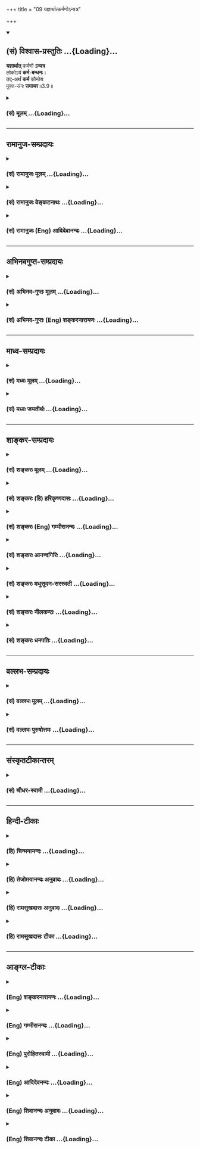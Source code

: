 +++
title = "09 यज्ञार्थात्कर्मणोऽन्यत्र"

+++
<div class="js_include" newlevelforh1="2" title="(सं) विश्वास-प्रस्तुतिः" unfilled url="/mahAbhAratam/shlokashaH/06-bhIShma-parva/03-bhagavad-gItA-parva/saMskRtam/vishvAsa-prastutiH/03_karma-yogaH/09_yajnArthAtkarmaNo.md">
<details open><summary><h2>(सं) विश्वास-प्रस्तुतिः ...{Loading}...</h2></summary>

**यज्ञार्थात्** कर्मणो **ऽन्यत्र**  
लोकोऽयं **कर्म-बन्धनः**।  
तद्-अर्थं **कर्म** कौन्तेय  
मुक्त-संगः **समाचर**॥3.9॥
</details>
</div>
<div class="js_include collapsed" newlevelforh1="3" title="(सं) मूलम्" unfilled url="/mahAbhAratam/shlokashaH/06-bhIShma-parva/03-bhagavad-gItA-parva/saMskRtam/mUlam/03_karma-yogaH/09_yajnArthAtkarmaNo.md">
<details><summary><h3>(सं) मूलम् ...{Loading}...</h3></summary>

यज्ञार्थात्कर्मणोऽन्यत्र लोकोऽयं कर्मबन्धनः।  
तदर्थं कर्म कौन्तेय मुक्तसंगः समाचर।।3.9।।
</details>
</div>


_________________
## रामानुज-सम्प्रदायः
<div class="js_include collapsed" newlevelforh1="3" title="(सं) रामानुजः मूलम्" unfilled url="/mahAbhAratam/shlokashaH/06-bhIShma-parva/03-bhagavad-gItA-parva/saMskRtam/rAmAnujaH/mUlam/03_karma-yogaH/09_yajnArthAtkarmaNo.md">
<details><summary><h3>(सं) रामानुजः मूलम् ...{Loading}...</h3></summary>

।।3.9।। यज्ञादिशास्त्रीयकर्मशेषभूताद् द्रव्यार्जनादेः **कर्मणः अन्यत्र**
आत्मीयप्रयोजनशेषभूते कर्मणि क्रियमाणे **अयं लोकः कर्मबन्धनो** भवति। अतः
त्वं यज्ञाद्यर्थं द्रव्यार्जनादिकं **कर्म समाचर** तत्र
आत्मप्रयोजनसाधनतया यः सङ्गः तस्मात् सङ्गात् मुक्तः सन् समाचर। एवं
मुक्तसङ्गेन यज्ञाद्यर्थतया कर्मणि क्रियमाणे यज्ञादिभिः कर्मभिः आराधितः
परमपुरुषः अस्य अनादिकालप्रवृत्तकर्मवासनां समुच्छिद्य अव्याकुलात्मावलोकनं
ददाति इत्यर्थः। यज्ञशिष्टेन एव सर्वपुरुषार्थसाधननिष्ठानां
शरीरधारणकर्तव्यताम् अयज्ञशिष्टेन शरीरधारणं कुर्वतां दोषं च आह

</details>
</div>
<div class="js_include collapsed" newlevelforh1="3" title="(सं) रामानुजः वेङ्कटनाथः" unfilled url="/mahAbhAratam/shlokashaH/06-bhIShma-parva/03-bhagavad-gItA-parva/saMskRtam/rAmAnujaH/venkaTanAthaH/03_karma-yogaH/09_yajnArthAtkarmaNo.md">
<details><summary><h3>(सं) रामानुजः वेङ्कटनाथः ...{Loading}...</h3></summary>

  
  
।।3.9।। यज्ञार्थात् इति श्लोकः कर्मविधिनिषेधयोर्विषयव्यवस्थापक इति
ज्ञापयितुं शङ्कते एवं तर्हीति। द्रव्यार्जनादेरित्यत्रादिशब्देन
महायज्ञादिग्रहणम्। ममकारादीत्यत्र तु
रागद्वेषाभिनिवेशवचनादानविहरणादिग्रहः।
अहङ्कारममकारादेर्मनोवृत्तिविशेषत्वादिन्द्रियव्याकुलतारूपत्वोक्तिः। अस्य
पुरुषस्येति मुमुक्षोरपीति भावः। कर्मवासनयेति
प्राचीनयाऽनुपरतयाऽद्यतनव्यापाराभ्यासोपबृंहितया चेति भावः। बन्धनं
भविष्यतीति उत्तरोत्तरशरीरबन्धादिना संसारानुवृत्तिप्रसङ्ग इत्यर्थः।
अत्रयज्ञो वै विष्णुः तै.सं.1।7।4 इति श्रुतेःयज्ञ ईश्वरः इति
परैर्व्याख्यातम् तच्चाविरुद्धमस्माकम् तथापि
समनन्तरश्लोकपठितयज्ञशब्दैकार्थ्यमुचितमित्यभिप्रायेणाह
यज्ञादिशास्त्रीयकर्मेति। यज्ञादीत्यादिशब्देन यज्ञशब्दस्योपलक्ष्यपरत्वं
ज्ञाप्यते। शास्त्रीयकर्मशब्देनोपलक्षणोपलक्ष्याणां सामान्यतः
सङ्ग्राहकाकारं तदर्थकर्मणो निर्दोषत्वहेतुं च दर्शयति। यज्ञार्थात्
यज्ञप्रयोजनात्। तदिदं दर्शितंशेषभूतादिति। कर्मैव बन्धनं कर्मणा वा बन्धनं
यस्य स कर्मबन्धनः तस्य च बन्धकत्वं स्ववासनाद्वारा न पुनः पापतया
अविहितप्रतिषिद्धविषयत्वादत्र कर्मबन्धनशब्दस्य। अस्य पुरुषस्य कर्मवासनया
बन्धनं भविष्यति इति शङ्काग्रन्थेनायमर्थो दर्शितः। लोकोऽत्र
संसारिचेतनवर्गः। अत इति। यज्ञार्थस्य कर्मणो बन्धहेतुत्वभावादित्यर्थः।
द्रव्यादिलाभहेतुभूतयुद्धप्रोत्साहनव्यक्त्यर्थंद्रव्यार्जनादिकमित्युक्तम्।
तादर्थ्यं सङ्गत्यागश्चेत्युभयमपि विधेयमिति ज्ञापनाय
पृथग्वाक्यकरणम्। कर्तृत्वफलत्यागयोर्विलक्षणं सङ्गत्यागस्य स्वरूपं दर्शयति
तत्रेति। यत्किञ्चित्प्रयोजनमनुद्दिश्य न मन्दोऽपि प्रवर्तते इति चेत्
सत्यं प्रयोजनसाधनत्वबुद्ध्यभावेऽपि सुहृदुपचारवद्भगवत्समाराधनरूपतया
स्वरूपेण प्रयोजनत्वबुद्ध्या प्रवृत्त्युपपत्तिः। मुक्तसङ्गं इत्यत्र
सङ्गस्य बन्धकत्वविवक्षयासङ्गान्मुक्त इत्युक्तम्।
प्रकृतचोद्यस्यादृष्टद्वारा फलप्रदत्वेन परिहारं वदन्नतदर्थस्य
बन्धहेतुत्वोक्त्या फलितं तदर्थस्य मोक्षहेतुत्वप्रकारं दर्शयति एवमिति।
एतेन कर्मणामप्रामाणिकापूर्वद्वारा फलप्रदत्वमिति कुदृष्टिमतं निरस्तम्
आर्थवादिकापेक्षितदेवताप्रीतिद्वारैव फलप्रदत्वोपपत्तौ स एनं प्रीतः
प्रीणाति यजुः5।5।10।48
इत्यादिश्रुतहानाश्रुतकल्पनाद्यनुपपत्तेः। कर्मभिराराधित इत्यनेन
हविर्ग्रहणं प्रीतिश्चाभिप्रेतेपरमपुरुष इति
तदविनाभूतादित्यवर्णादिश्रुतिसिद्धविग्रहविशेषवत्त्वं
सर्वब्रह्माण्डयुगपत्कर्मसन्निधिशक्तिश्चददातीति वरप्रदत्वमिति
विग्रहादिपञ्चकप्रदर्शनम्। कर्मवासनां समुच्छिद्येति विपरीतवास नाचोद्यं
परिहृतम्।  
  

</details>
</div>
<div class="js_include collapsed" newlevelforh1="3" title="(सं) रामानुजः (Eng) आदिदेवानन्दः" unfilled url="/mahAbhAratam/shlokashaH/06-bhIShma-parva/03-bhagavad-gItA-parva/saMskRtam/rAmAnujaH/english/AdidevAnandaH/03_karma-yogaH/09_yajnArthAtkarmaNo.md">
<details><summary><h3>(सं) रामानुजः (Eng) आदिदेवानन्दः ...{Loading}...</h3></summary>

3.9 The world is imprisoned by the bond of work only when work is done for personal ends, but not when work is performed or money acired for the purpose of sacrifice etc. prescribed in the scriptures. So, for the purpose of sacrifice, you must perform acts like the acisition of money.
In doing so, overcome attachments generated by the pursuit of personal ambitions, and then do your work in the spirit of Yajna. When a person free from attachment does the work for the sake of sacrifices etc., the Supreme Person, propitiated by sacrifices etc., grants him the calm vision of the self after destroying the subtle impressions of his Karmas, which have continued from time without beginning. Sri Krsna stresses the need for sustenance of the body solely by the remnants of sacrifices in respect of those who are devoted to all ends of human life. He decries the sin of those who nourish the body by things other than the remnants of sacrifices:

</details>
</div>


_________________
## अभिनवगुप्त-सम्प्रदायः
<div class="js_include collapsed" newlevelforh1="3" title="(सं) अभिनव-गुप्तः मूलम्" unfilled url="/mahAbhAratam/shlokashaH/06-bhIShma-parva/03-bhagavad-gItA-parva/saMskRtam/abhinava-guptaH/mUlam/03_karma-yogaH/09_yajnArthAtkarmaNo.md">
<details><summary><h3>(सं) अभिनव-गुप्तः मूलम् ...{Loading}...</h3></summary>

।।3.9।। यतः यज्ञार्थात् इति। यज्ञार्थात् अवश्यकरणीयात् अन्यानि कर्माणि
बन्धकानि। अवश्यकर्तव्यं +++(omits अवश्यकर्तव्यम्)+++ मुक्तफलसंगतया क्रियमाणं
न फलदम्।

</details>
</div>
<div class="js_include collapsed" newlevelforh1="3" title="(सं) अभिनव-गुप्तः (Eng) शङ्करनारायणः" unfilled url="/mahAbhAratam/shlokashaH/06-bhIShma-parva/03-bhagavad-gItA-parva/saMskRtam/abhinava-guptaH/english/shankaranArAyaNaH/03_karma-yogaH/09_yajnArthAtkarmaNo.md">
<details><summary><h3>(सं) अभिनव-गुप्तः (Eng) शङ्करनारायणः ...{Loading}...</h3></summary>

3.9 Yajnarthat etc. Binding are the actions which are different from the
one that is Yajnartha, i.e., the one that is to be performed
necessarily. The action, that is to be performed necessarily, does not
yield any fruit, if it is performed with no attachment for the fruit.

</details>
</div>


_________________
## माध्व-सम्प्रदायः
<div class="js_include collapsed" newlevelforh1="3" title="(सं) मध्वः मूलम्" unfilled url="/mahAbhAratam/shlokashaH/06-bhIShma-parva/03-bhagavad-gItA-parva/saMskRtam/madhvaH/mUlam/03_karma-yogaH/09_yajnArthAtkarmaNo.md">
<details><summary><h3>(सं) मध्वः मूलम् ...{Loading}...</h3></summary>

।।3.9।। कर्मणा बध्यते जन्तुः म.भा.12।241।7 इति कर्म बन्धकं स्मृतमित्यत आह
यज्ञार्थादिति। कर्म बन्धनं यस्य लोकस्य स कर्मबन्धनः। यज्ञो विष्णुः
यज्ञार्थं सङ्गरहितं कर्म न बन्धकमित्यर्थः। मुक्तसङ्ग इति सङ्ग विशेषणात्
कामान्यः कामयते मुं.उ.3।2।2 इति श्रुतेश्चअनिष्टमिष्टं 18।12 इति
वक्ष्यमाणत्वाच्चएतान्यपि तु कर्माणि 18।6 इति च तस्मान्नेष्टियाजुकः
स्यात् बृ.उ.1।5।2 इति च विशेषवचनत्वे समेऽपि विशेषणं परिशिष्यते।

</details>
</div>
<div class="js_include collapsed" newlevelforh1="3" title="(सं) मध्वः जयतीर्थः" unfilled url="/mahAbhAratam/shlokashaH/06-bhIShma-parva/03-bhagavad-gItA-parva/saMskRtam/madhvaH/jayatIrthaH/03_karma-yogaH/09_yajnArthAtkarmaNo.md">
<details><summary><h3>(सं) मध्वः जयतीर्थः ...{Loading}...</h3></summary>

।।3.9।। इदानीं तृतीयं पक्षमाशङ्क्य तत्परिहाराय श्लोकमवतारयति
**कर्मणे**ति। बन्धकं मोक्षस्य प्रतिबन्धकं अतो न करोमीति शेषः।
तत्पुरुषत्वभ्रान्तिनिरासायाह **कर्मे**ति। तत्पुरुषत्वेऽसङ्गतिः स्यादिति
भावः। यज्ञशब्दस्य यागार्थत्वप्रतीतिमपाकर्तुमाह **यज्ञ** इति।
अवैष्णवयागस्यापि बन्धकत्वादिति भावः।
तदर्थमित्युत्तरवाक्यस्यासङ्गतिपरिहारायार्थात्सिद्धं पूर्ववाक्यार्थमाह
**यज्ञार्थ**मिति। सङ्गरहितमित्यनुक्तं कस्मादुक्तं इत्यत आह **मुक्ते**ति।
इष्टियाजुकः फलेच्छया यष्टा। ननुकर्मणा बध्यते जन्तुः इत्यपि विशेषवचनम्
अविद्यादीनामनेकेषां बन्धकत्वेनाविद्यादिभिरिति सामान्यस्यानुपात्तत्वात्
गीतावाक्यं कर्म न बन्धकमितीदमपि विशेषवचनं तत्कथं तत्परिहारायावतार्यं
व्याख्यातं इत्यत आह **विशेषे**ति। यद्युक्तविधया द्वयोर्विशेषवचनत्वं समं
तथापि गीतावाक्येयज्ञार्थात् इत्यादिविशेषणमुच्यतेऽतस्तदपेक्षया
तत्सामान्यवचनमेव अतो युक्तमेतद्व्याख्यानमिति भावः। अयमत्र
प्रत्युत्तरक्रमःकर्मणा बध्यते इति वाक्यमाश्रित्य न युद्धादिकर्मत्यागः
कार्यः तस्यावैष्णवकाम्यकर्मविषयत्वात्। कुतः सङ्कोचः इति चेत् परेणापि
परिस्पन्दमात्रस्य त्यक्तुमशक्यत्वेनासङ्कुचितार्थतायाः
स्वीकर्तुमशक्यत्वात्। तर्ह्यत एव
बाधकाच्छरीरयात्रार्थकर्मव्यतिरिक्तविषयत्वं कल्प्यत इति चेत् न
वैय्यर्थ्यात्। एवमपि मनोव्यापारस्याल्पकत्वेन प्रतिबन्धकाभावो न सिध्यति।
तस्यैवान्वयव्यतिरेकाभ्यां प्रयोजकत्वावधारणात् बाधकात्सङ्कोचमङ्गीकुर्वतां
चायमपि सङ्कोचोऽङ्गीकार्यः विधानसामर्थ्यात् युद्धादीनामपि
तत्तद्वर्णाश्रमोचितत्वात्। न च विधानस्यामुमुक्षुविषयत्वम् कल्पकाभावात्।
न चेदमेव वाक्यं कल्पकम् तस्यावैष्णवादिकर्मत्यागेन चरितार्थत्वात्
धर्मिपरित्यागाद्धर्ममात्रपरित्यागस्य ज्यायस्त्वात्। अतो न कर्मस्वरूपं
त्याज्यमिति।

</details>
</div>


_________________
## शाङ्कर-सम्प्रदायः
<div class="js_include collapsed" newlevelforh1="3" title="(सं) शङ्करः मूलम्" unfilled url="/mahAbhAratam/shlokashaH/06-bhIShma-parva/03-bhagavad-gItA-parva/saMskRtam/shankaraH/mUlam/03_karma-yogaH/09_yajnArthAtkarmaNo.md">
<details><summary><h3>(सं) शङ्करः मूलम् ...{Loading}...</h3></summary>

।।3.9।। यज्ञो वै विष्णुः (तै0 सं0 1.7.4) इति श्रुतेः यज्ञः ईश्वरः तदर्थं
यत् क्रियते तत् यज्ञार्थं कर्म। तस्मात् **कर्मणः अन्यत्र** अन्येन कर्मणा
**लोकः अयम्** अधिकृतः कर्मकृत् **कर्मबन्धनः** कर्म बन्धनं यस्य सोऽयं
कर्मबन्धनः लोकः न तु **यज्ञार्थात्**। अतः **तदर्थं** यज्ञार्थं **कर्म
कौन्तेय मुक्तसङ्गः** कर्मफलसङ्गवर्जितः सन् **समाचर** निर्वर्तय।। इतश्च
अधिकृतेन कर्म कर्तव्यम्

</details>
</div>
<div class="js_include collapsed" newlevelforh1="3" title="(सं) शङ्करः (हि) हरिकृष्णदासः" unfilled url="/mahAbhAratam/shlokashaH/06-bhIShma-parva/03-bhagavad-gItA-parva/saMskRtam/shankaraH/hindI/harikRShNadAsaH/03_karma-yogaH/09_yajnArthAtkarmaNo.md">
<details><summary><h3>(सं) शङ्करः (हि) हरिकृष्णदासः ...{Loading}...</h3></summary>

।।3.9।। जो तू ऐसा समझता है कि बन्धनकारक होनेसे कर्म नहीं करना चाहिये तो
यह समझना भी भूल है। कैसे  
  
यज्ञ ही विष्णु है इस श्रुतिप्रमाणसे यज्ञ ईश्वर है और उसके लिये जो कर्म
किया जाय वह यज्ञार्थ कर्म है उस ( ईश्वरार्थ ) कर्मको छोड़कर दूसरे
कर्मोंसे कर्म करनेवाला अधिकारी मनुष्यसमुदाय कर्मबन्धनयुक्त हो जाता है पर
ईश्वरार्थ किये जानेवाले कर्मसे नहीं। इसलिये हे कौन्तेय तू कर्मफल और
आसक्तिसे रहित होकर ईश्वरार्थ कर्मोंका भली प्रकार आचरण कर।

</details>
</div>
<div class="js_include collapsed" newlevelforh1="3" title="(सं) शङ्करः (Eng) गम्भीरानन्दः" unfilled url="/mahAbhAratam/shlokashaH/06-bhIShma-parva/03-bhagavad-gItA-parva/saMskRtam/shankaraH/english/gambhIrAnandaH/03_karma-yogaH/09_yajnArthAtkarmaNo.md">
<details><summary><h3>(सं) शङ्करः (Eng) गम्भीरानन्दः ...{Loading}...</h3></summary>

3.9 Ayam, this; lokah, man, the one who is eligible for action;
karma-bandhanah, becomes bound by actions- the person who has karma as
his bondage (bandhana) is karma-bandhanah-; anyatra, other than; that
karmanah, action; yajnarthat, meant for Got not by that meant for God.
According to the Vedic text, 'Sacrifice is verily Visnu' (Tai. Sam.
1.7.4), yajnah means God; whatever is done for Him is yajnartham.
Therefore, mukta-sangah, without being attached, being free from
attachment to the results of actions; O son of Kunti, samacara, you
perform; karma, actions; tadartham, for Him, for God. An eligible person
should engage in work for the following reason also:

</details>
</div>
<div class="js_include collapsed" newlevelforh1="3" title="(सं) शङ्करः आनन्दगिरिः" unfilled url="/mahAbhAratam/shlokashaH/06-bhIShma-parva/03-bhagavad-gItA-parva/saMskRtam/shankaraH/AnandagiriH/03_karma-yogaH/09_yajnArthAtkarmaNo.md">
<details><summary><h3>(सं) शङ्करः आनन्दगिरिः ...{Loading}...</h3></summary>

।।3.9।। कर्मणा बध्यते जन्तुः इति स्मृतेर्बन्धार्थं कर्म तन्न
श्रेयोऽर्थिना कर्तव्यमित्याशङ्कामनमूद्य दूषयति **यच्चेत्यादिना।**
कर्माधिकृतस्य तदकरणमयुक्तमिति प्रतिज्ञातं प्रश्नपूर्वकं विवृणोति
**कथमित्यादिना।** फलाभिसन्धिमन्तरेण यज्ञार्थं कर्म कुर्वाणस्य
बन्धाभावात्तादर्थ्येन कर्म कर्तव्यमित्याह **तदर्थमिति।** यज्ञार्थं
कर्मेत्ययुक्तं नहि कर्मार्थमेव कर्मेत्याशङ्क्य व्याचष्टे **यज्ञो वै
विष्णुरिति।** कथं तर्हि कर्मणा बध्यते जन्तुरिति स्मृतिस्तत्राह
**तस्मादिति।** ईश्वरार्पणबुद्ध्या कृतस्य कर्मणो बन्धार्थत्वाभावे फलितमाह
**अत इति।**

</details>
</div>
<div class="js_include collapsed" newlevelforh1="3" title="(सं) शङ्करः मधुसूदन-सरस्वती" unfilled url="/mahAbhAratam/shlokashaH/06-bhIShma-parva/03-bhagavad-gItA-parva/saMskRtam/shankaraH/madhusUdana-sarasvatI/03_karma-yogaH/09_yajnArthAtkarmaNo.md">
<details><summary><h3>(सं) शङ्करः मधुसूदन-सरस्वती ...{Loading}...</h3></summary>

।।3.9।। कर्मणा बध्यते जन्तुः इति स्मृतेः सर्वं कर्म
बन्धात्मकत्वान्मुमुक्षुणा न कर्तव्यमिति मत्वा तस्योत्तरमाह यज्ञः
परमेश्वरःयज्ञो वै विष्णुः इति श्रुतेः तदाराधनार्थं यत्कर्म क्रियते
तद्यज्ञार्थं तस्मात्मर्कणोऽन्यत्र कर्मणि प्रवृत्तोऽयं लोकः कर्माधिकारी
कर्मबन्धनः कर्मणा बध्यते नत्वीश्वराराधनार्थेन। अतस्तदर्थं यज्ञार्थं कर्म
हे कौन्तेय त्वं कर्मण्यधिकृतो मुक्तसङ्गः सन्समाचर सम्यक्
श्रद्धादिपुरःसरमाचर।

</details>
</div>
<div class="js_include collapsed" newlevelforh1="3" title="(सं) शङ्करः नीलकण्ठः" unfilled url="/mahAbhAratam/shlokashaH/06-bhIShma-parva/03-bhagavad-gItA-parva/saMskRtam/shankaraH/nIlakaNThaH/03_karma-yogaH/09_yajnArthAtkarmaNo.md">
<details><summary><h3>(सं) शङ्करः नीलकण्ठः ...{Loading}...</h3></summary>

।।3.9।। ननुकर्मणा बध्यते जन्तुः इति कर्मणां बन्धकत्वस्मृतेः कथं मुमुक्षुं
मां तत्र नियोजयसीत्याशङ्क्याह **यज्ञार्थादिति।** यज्ञः
परमेश्वराराधनंयज्ञ देवपूजायाम् इति धात्वर्थानुगमात्। तदर्थंयज्ञो वै
विष्णुः इति श्रुतेर्विष्णुर्वा तदाराधनार्थं यत्कर्म ततोऽन्यत्र कर्मणि
स्वर्गाद्यर्थे प्रवृत्तोऽयं लोकः कर्मबन्धनः कर्मणा बध्यते
नत्वीश्वराराधनार्थेन। अतस्तदर्थं ईश्वराराधनार्थं कर्म वर्णाश्रमोचितं हे
कौन्तेय मुक्तसङ्गः फलाभिलाषशून्यः सन् समाचर सम्यक्कुरु।

</details>
</div>
<div class="js_include collapsed" newlevelforh1="3" title="(सं) शङ्करः धनपतिः" unfilled url="/mahAbhAratam/shlokashaH/06-bhIShma-parva/03-bhagavad-gItA-parva/saMskRtam/shankaraH/dhanapatiH/03_karma-yogaH/09_yajnArthAtkarmaNo.md">
<details><summary><h3>(सं) शङ्करः धनपतिः ...{Loading}...</h3></summary>

।।3.9।। ननुकर्मणा बध्यते जन्तुर्विद्यया च विमुच्यते इति स्मृत्या यच्च
मन्यसे बन्धार्थत्वात्कर्म न कर्तव्यमिति तदप्यसदित्याह **यज्ञेति।**
यज्ञार्थादीश्वरार्थात्। यज्ञो वै विष्णुः इति श्रुतेः कर्मणोऽन्यत्रान्येन
कर्मणाऽयं लोकः कर्म बन्धनं यस्य सः। ये त्वन्यत्र कर्मणि प्रवृत्तोऽयं
लोकः कर्मणा बध्यत इति भाष्यविरुद्धं वर्णयन्ति तैः प्रवृत्तपदाध्याहारदोषः
कर्मण्यनुशासनाभावाद्बहुलग्रहणस्यागतिकगतित्वात् ल्युडनुपपत्तिदोषो
बहुव्रीह्यभावेन पुंलिङ्गानुपपत्तिदोषश्च परिहरणीयः।
तस्मात्कर्मफलासंगवर्जितःसन् कर्म समाचर। कौन्तेयेति संबोधयन् स्वपक्षग्रहण
उत्साहयति।

</details>
</div>


_________________
## वल्लभ-सम्प्रदायः
<div class="js_include collapsed" newlevelforh1="3" title="(सं) वल्लभः मूलम्" unfilled url="/mahAbhAratam/shlokashaH/06-bhIShma-parva/03-bhagavad-gItA-parva/saMskRtam/vallabhaH/mUlam/03_karma-yogaH/09_yajnArthAtkarmaNo.md">
<details><summary><h3>(सं) वल्लभः मूलम् ...{Loading}...</h3></summary>

।।3.9।। साङ्ख्यास्त्वात्मातिरिक्तस्य बन्धकत्वमालोच्य कर्म न कार्यमिति
वदन्ति तत्तदधिकृतविषयमपि न श्रौतमिति निर्णयमाह यज्ञार्थादिति। इज्यतेऽनेन
सावयवो भगवानिति यज्ञस्तदर्थात्। वेदे हि मुख्यः कर्मयज्ञ एव
भगवद्रूपत्वात्। ततोऽन्यत्र काम्ये परधर्मे वा बन्धनम्। यज्ञरूपो हरिः
कर्मोपास्तिकाण्डे परे बृहत्। प्रेमभक्तौ तु स्वयं हीत्यानर्थक्यं न
युज्यते। बुद्ध्वा चेत्कुरुते कर्म ततस्तद्बन्धकं न हि। अन्यथा करणे तस्य
सर्वथाबन्धसम्भवः इत्यर्थो दर्शितः।

</details>
</div>
<div class="js_include collapsed" newlevelforh1="3" title="(सं) वल्लभः पुरुषोत्तमः" unfilled url="/mahAbhAratam/shlokashaH/06-bhIShma-parva/03-bhagavad-gItA-parva/saMskRtam/vallabhaH/puruShottamaH/03_karma-yogaH/09_yajnArthAtkarmaNo.md">
<details><summary><h3>(सं) वल्लभः पुरुषोत्तमः ...{Loading}...</h3></summary>

  
  
।।3.9।। नन्वेवं चेत्तदा कर्माकरणं पूर्वं कथ मुक्तं इत्याशङ्क्याह
यज्ञार्थादिति। अन्यत्र मत्सेवातोऽन्यत्र कर्ममार्गे कर्मबन्धनः
कर्मनिबन्धनोऽयं लोकः। कर्मणो यज्ञार्थात् इत्युक्त्वा कर्म
कार्यमित्याहुस्ततस्तत्कर्म न मत्फलकमिति मया बन्धकत्वात्तत्त्याग उक्तः
यतस्तत्कर्म बन्धकमतस्तत्त्यक्त्वा कर्म कुर्वित्याह तदर्थमिति। तदर्थं
यज्ञार्थं मुक्तसङ्गः सन् कर्म मत्सेवारूपं समाचर सम्यक्प्रकारेण कुरु।  
  

</details>
</div>


_________________
## संस्कृतटीकान्तरम्
<div class="js_include collapsed" newlevelforh1="3" title="(सं) श्रीधर-स्वामी" unfilled url="/mahAbhAratam/shlokashaH/06-bhIShma-parva/03-bhagavad-gItA-parva/saMskRtam/shrIdhara-svAmI/03_karma-yogaH/09_yajnArthAtkarmaNo.md">
<details><summary><h3>(सं) श्रीधर-स्वामी ...{Loading}...</h3></summary>

।।3.9।। साङ्ख्यास्तु सर्वमपि कर्म बन्धकत्वान्न
कार्यमित्याहुस्तन्निराकुर्वन्नाह **यज्ञार्थादिति।** यज्ञोऽत्र
विष्णुः। यज्ञो वै विष्णुःइति श्रुतेः। तदाराधनार्थात्कर्मणोऽन्यत्र तदेकं
विनाऽयं लोकः कर्मबन्धनः कर्मभिर्बध्यते न त्वीश्वराराधनार्थेन कर्मणा।
अतस्तदर्थ विष्णुप्रीत्यर्थं मुक्तसङ्गो निष्कामः सन्कर्म सम्यगाचर।

</details>
</div>


_________________
## हिन्दी-टीकाः
<div class="js_include collapsed" newlevelforh1="3" title="(हि) चिन्मयानन्दः" unfilled url="/mahAbhAratam/shlokashaH/06-bhIShma-parva/03-bhagavad-gItA-parva/hindI/chinmayAnandaH/03_karma-yogaH/09_yajnArthAtkarmaNo.md">
<details><summary><h3>(हि) चिन्मयानन्दः ...{Loading}...</h3></summary>

।।3.9।। प्रत्येक कर्म कर्त्ता के लिये बन्धन उत्पन्न नहीं करता। केवल
अविवेकपूर्वक किये हुये कर्म ही मन में वासनाओं की वृद्धि करके परिच्छिन्न
अहंकार और अपरिच्छिन्न आत्मस्वरूप के मध्य एक अभेद्य दीवार खड़ी कर देते
हैं। वासनाओं से पूर्ण अन्तकरण वाले व्यक्ति में दिव्यत्व का कोई प्रकाश
नहीं दिखाई देता। पारम्परिक अर्थानुसार यज्ञ के अतिरिक्त जो अन्य कर्म हैं
वे वासनाओं को उत्पन्न कर व्यक्ति के विकास में अवरोधक बन जाते हैं। यहां
यज्ञ शब्द का अर्थ है वे सब कर्म जिन्हें मनुष्य निस्वार्थ भाव एवं समर्पण
की भावना से विश्व के कल्याण के लिये करता है। ऐसे कर्म व्यक्ति के पतन में
नहीं वरन् उत्थान में ही सहायक होते हैं। यज्ञ शब्द का उपर्युक्त अर्थ समझ
लेने पर आगे के श्लोक और अधिक स्पष्ट होंगे और उनमें उपदिष्ट ज्ञान
सम्पूर्ण विश्व के उपयुक्त होगा। जब समाज के लोग आगे आकर परस्पर सहयोग एवं
समर्पण की भावना से कर्म करेंगे केवल तभी वह समाज दारिद्रय और दुखों के
बन्धनों से मुक्त हो सकता है यह एक ऐतिहासिक सत्य है। ऐसे कर्मों का
सम्पादन अनासक्ति के होने से ही संभव होगा। अर्जुन में यह दोष आ गया था कि
वह विरुद्ध पक्ष के व्यक्तियों के साथ अत्यन्त आसक्त हो गया और
परिणामस्वरूप परिस्थिति को ठीक समझ नहीं पाया इसलिये समसामयिक कर्तव्य का
त्याग कर कर्मक्षेत्र से पलायन करने की उसकी प्रवृत्ति हो गयी।  
  
कर्ममार्ग के अधिकारी व्यक्ति को निम्नलिखित कारणों से भी कर्म करना चाहिये

</details>
</div>
<div class="js_include collapsed" newlevelforh1="3" title="(हि) तेजोमयानन्दः अनुवादः" unfilled url="/mahAbhAratam/shlokashaH/06-bhIShma-parva/03-bhagavad-gItA-parva/hindI/tejomayAnandaH/anuvAdaH/03_karma-yogaH/09_yajnArthAtkarmaNo.md">
<details><summary><h3>(हि) तेजोमयानन्दः अनुवादः ...{Loading}...</h3></summary>

।।3.9।। यज्ञ के लिये किये हुए कर्म के अतिरिक्त अन्य कर्म में प्रवृत्त
हुआ यह पुरुष कर्मों द्वारा बंधता है इसलिए हे कौन्तेय आसक्ति को त्यागकर
यज्ञ के निमित्त ही कर्म का सम्यक् आचरण करो।।  
  

</details>
</div>
<div class="js_include collapsed" newlevelforh1="3" title="(हि) रामसुखदासः अनुवादः" unfilled url="/mahAbhAratam/shlokashaH/06-bhIShma-parva/03-bhagavad-gItA-parva/hindI/rAmasukhadAsaH/anuvAdaH/03_karma-yogaH/09_yajnArthAtkarmaNo.md">
<details><summary><h3>(हि) रामसुखदासः अनुवादः ...{Loading}...</h3></summary>

।।3.9।। यज्ञ (कर्तव्यपालन) के लिये किये जानेवाले कर्मोंसे अन्यत्र (अपने
लिये किये जानेवाले) कर्मोंमें लगा हुआ यह मनुष्य-समुदाय कर्मोंसे बँधता
है, इसलिये हे कुन्तीनन्दन ! तू आसक्ति-रहित होकर उस यज्ञके लिये ही
कर्तव्य-कर्म कर।

</details>
</div>
<div class="js_include collapsed" newlevelforh1="3" title="(हि) रामसुखदासः टीका" unfilled url="/mahAbhAratam/shlokashaH/06-bhIShma-parva/03-bhagavad-gItA-parva/hindI/rAmasukhadAsaH/TIkA/03_karma-yogaH/09_yajnArthAtkarmaNo.md">
<details><summary><h3>(हि) रामसुखदासः टीका ...{Loading}...</h3></summary>

3.9।।***व्याख्या--*'यज्ञार्थात् कर्मणोऽन्यत्र'** गीताके अनुसार
कर्तव्यमात्रका नाम 'यज्ञ' है। 'यज्ञ' शब्दके अन्तर्गत यज्ञ, दान, तप, होम,
तीर्थ-सेवन, व्रत, वेदाध्ययन आदि समस्त शारीरिक, व्यावहारिक और पारमार्थिक
क्रियाएँ आ जाती हैं। कर्तव्य मानकर किये जानेवाले व्यापार, नौकरी, अध्ययन,
अध्यापन आदि सब शास्त्रविहित कर्मोंका नाम भी यज्ञ है। दूसरोंको सुख
पहुँचाने तथा उनका हित करनेके लिये जो भी कर्म किये जाते हैं वे सभी
यज्ञार्थ कर्म हैं। यज्ञार्थ कर्म करनेसे आसक्ति बहुत जल्दी मिट जाती है
तथा कर्मयोगीके सम्पूर्ण कर्म नष्ट हो जाते हैं (गीता 4। 23) अर्थात् वे
कर्म स्वयं तो बन्धनकारक होते नहीं, प्रत्युत पूर्वसंचित कर्मसमूहको भी
समाप्त कर देते हैं। वास्तवमें मनुष्यकी स्थिति उसके उद्दश्यके अनुसार होती
है, क्रियाके अनुसार नहीं। जैसे व्यापारीका प्रधान उद्देश्य धन कमाना रहता
है; अतः वास्तवमें उसकी स्थिति धनमें ही रहती है और दुकान बंद करते ही उसकी
वृत्ति धनकी तरफ चली जाती है। ऐसे ही यज्ञार्थ कर्म करते समय कर्मयोगीकी
स्थिति अपने उद्देश्य--परमात्मामें ही रहती है और कर्म समाप्त करते ही उसकी
वृत्ति परमात्माकी तरफ चली जाती है।  
  
सभी वर्णोंके लिये अलग-अलग कर्म हैं। एक वर्णके लिये कोई कर्म स्वधर्म है
तो वही दूसरे वर्णोंके लिये (विहित न होनेसे) परधर्म अर्थात् अन्यत्र कर्म
हो जाता है; जैसे --भिक्षासे जीवन-निर्वाह करना ब्राह्मणके लिये तो स्वधर्म
है, पर क्षत्रियके लिये परधर्म है। इसी प्रकार निष्कामभावसे कर्तव्यकर्म
करना मनुष्यका स्वधर्म है और सकामभावसे कर्म करना परधर्म है। जितने भी सकाम
और निषिद्ध कर्म हैं वे सब-के-सब 'अन्यत्र-कर्म' की श्रेणीमें ही हैं। अपने
सुख मान बड़ाई आराम आदिके लिये जितने कर्म किये जायँ वे सबकेसब भी
अन्यत्रकर्म हैं **(टिप्पणी प₀ 126)**। अतः छोटा-से-छोटा तथा बड़ा-से़-बड़ा
जो भी कर्म किया जाय, उसमें साधकको सावधान रहना चाहिये कि कहीं किसी
स्वार्थकी भावनासे तो कर्म नहीं हो रहा है ! साधक उसीको कहते हैं, जो
निरन्तर सावधान रहता है। इसलिये साधकको अपनी साधनाके प्रति सतर्क, जागरूक
रहना ही चाहिये।  
  
'अन्यत्र-कर्म' के विषयमें दो गुप्त भाव--(1) किसीके आनेपर यदि कोई मनुष्य
उसके प्रति 'आइये ! बैठिये ! 'आदि आदरसूचक शब्दोंका प्रयोग करता है, पर
भीतरसे अपनेमें सज्जनताका आरोप करता है अथवा 'ऐसा कहनेसे आनेवाले व्यक्तिपर
मेरा अच्छा असर पड़ेगा'--इस भावसे कहता है तो इसमें स्वार्थकी भावना छिपी
रहनेसे यह 'अन्यत्र-कर्म' ही है, यज्ञार्थ कर्म नहीं।  
  
(2) सत्सङ्ग, सभा आदिमें कोई व्यक्ति मनमें इस भावको रखते हुए प्रश्न करता
है कि वक्ता और श्रोतागण मुझे अच्छा जानकार समझेंगे तथा उनपर मेरा अच्छा
असर पड़ेगा तो यह 'अन्यत्र-कर्म' ही है, यज्ञार्थ कर्म नहीं। तात्पर्य यह है
कि साधक कर्म तो करे, पर उसमें स्वार्थ, कामना आदिका भाव नहीं रहना चाहिये।
कर्मका निषेध नहीं है, प्रत्युत सकामभावका निषेध है। साधकको भोग और
ऐश्वर्य-बुद्धिसे कोई भी कर्म नहीं करना चाहिये; क्योंकि ऐसी बुद्धिमें
भोगसक्ति और कामना रहती है, जिससे कर्मयोगका आचरण नहीं हो पाता।
निर्वाह-बुद्धिसे कर्म करनेपर भी जीनेकी कामना बनी रहती है। अतः
निर्वाह-बुद्धि भी त्याज्य है। साधकको केवल साधनबुद्धिसे ही प्रत्येक कर्म
करना चाहिये। सबसे उत्तम साधक तो वह है, जो अपनी मुक्तिके लिये भी कोई कर्म
न करके केवल दूसरोंके हितके लिये कर्म करता है। कारण कि अपना हित दूसरोंके
लिये कर्म करनेसे होता है, अपने लिये कर्म करनेसे नहीं। दूसरोंके हितमें ही
अपना हित है। दूसरोंके हितसे अपना हित अलग अलग मानना ही गलती है। इसलिये
लौकिक तथा शास्त्रीय जो कर्म किये जायँ, वे सब-के-सब केवल लोक-हितार्थ होने
चाहिये। अपने सुखके लिये किया गया कर्म तो बन्धनकारक है ही, अपने व्यक्तिगत
हितके लिये किया गया कर्म भी बन्धनकारक है। केवल अपने हितकी तरफ दृष्टि
रखनेसे व्यक्तित्व बना रहता है। इसलिये और तो क्या, जप, चिन्तन, ध्यान,
समाधि भी केवल लोकहितके लिये ही करे। तात्पर्य यह कि स्थूल, सूक्ष्म और
कारण--तीनों शरीरोंसे होनेवाली मात्र क्रिया संसारके लिये ही हो, अपने लिये
नहीं। 'कर्म' संसारके लिय है और संसारसे सम्बन्ध-विच्छेद होनेपर परमात्माके
साथ 'योग' अपने लिये है। इसीका नाम है--कर्मयोग।  
  
**'लोकोऽयं कर्मबन्धनः'--** कर्तव्य-कर्म (यज्ञ) करनेका अधिकार मुख्यरूपसे
मनुष्यको ही है। इसका वर्णन भगवान्ने आगे सृष्टिचक्रके प्रसङ्ग (3। 14 16)
में भी किया है। जिसका उद्देश्य प्राणिमात्रका हित करना, उनको सुख पहुँचाना
होता है, उसीके द्वारा कर्तव्य-कर्म हुआ करते हैं। जब मनुष्य दूसरोंके
हितके लिये कर्म न करके केवल अपने सुखके लिये कर्म करता है, तब वह बँध जाता
है। आसक्ति और स्वार्थभावसे कर्म करना ही बन्धनका कारण है। आसक्ति और
स्वार्थके न रहनेपर स्वतः सबके हितके लिये कर्म होते हैं। बन्धन भावसे होता
है क्रियासे नहीं। मनुष्य कर्मोंसे नहीं बँधता, प्रत्युत कर्मोंमें वह जो
आसक्ति और स्वार्थभाव रखता है, उनसे ही वह बँधता है।**'तदर्थं कर्म कौन्तेय
मुक्तसङ्गः समाचर'--** यहाँ **'मुक्तसङ्गः'**पदसे भगवान्का यह तात्पर्य है
कि कर्मोंमें, पदार्थोंमें तथा जिनसे कर्म किये जाते हैं, उन शरीर, मन,
बुद्धि आदि सामग्रीमें ममता-आसक्ति होनेसे ही बन्धन होता है। ममता, आसक्ति
रहनेसे कर्तव्य-कर्म भी स्वाभाविक एवं भलीभाँति नहीं होते। ममता-आसक्ति न
रहनेसे परहितके लिये कर्तव्य-कर्मका स्वतः आचरण होता है और यदि
कर्तव्य-कर्म प्राप्त न हो तो स्वतः निर्विकल्पतामें, स्वरूपमें स्थिति
होती है। परिणामस्वरूप साधन निरन्तर होता है ओर असाधन कभी होता ही नहीं।  
  
आलस्य और प्रमादके कारण नियत कर्मका त्याग करना 'तामस त्याग' कहलाता है
(गीता 18। 7), जिसका फल मूढ़ता अर्थात् मूढ़योनियोंकी प्राप्ति
है--**'अज्ञानं तमसः फलम्'**(गीता 14। 16)। कर्मोंको दुःखरूप समझकर उनका
त्याग करना'\[राजस त्याग' कहलाता है (गीता 18। 8) जिसका फल दुःखोंकी
प्राप्ति है--**'रजसस्तु फलं दुःखम्'** (गीता 14। 16)। इसलिये यहाँ भगवान्
अर्जुनको कर्मोंका त्याग करनेके लिये नहीं कहते, प्रत्युत स्वार्थ, ममता,
फलासक्ति, कामना, वासना, पक्षपात आदिसे रहित होकर शास्त्रविधिके अनुसार
सुचारुरूपसे उत्साहपूर्वक कर्तव्य-कर्मोंको करनेकी आज्ञा देते हैं, जो
'सात्त्विक त्याग' कहलाता है (गीता 18। 9)। स्वयं भगवान् भी आगे चलकर कहते
हैं कि मेरे लिये कुछ भी करना शेष नहीं है, फिर भी मैं सावधानीपूर्वक कर्म
करता हूँ (3। 2223)।  
  
कर्तव्य-कर्मोंका अच्छी तरह आचरण करनेमें दो कारणोंसे शिथिलता आती है--(1)
मनुष्यका स्वभाव है कि वह पहले फलकी कामना करके ही कर्ममें प्रवृत्त होता
है। जब वह देखता है कि कर्मयोगके अनुसार फलकी कामना नहीं रखनी है तब वह
विचार करता है कि कर्म ही क्यों करूँ (2) कर्म आरम्भ करनेके बाद जब अन्तमें
उसे पता लग जाय कि इसका फल विपरीत होगा तब वह विचार करता है कि मैं कर्म तो
अच्छासेअच्छा करूँ पर फल विपरीत मिले तो फिर कर्म करूँ ही क्योंकर्मयोगी न
तो कोई कामना करता है और न कोई नाशवान् फल ही चाहता है वह तो मात्र संसारका
हित सामने रखकर ही कर्तव्यकर्म करता है। अतः उपर्युक्त दोनों कारणोंसे उसके
कर्तव्यकर्ममें शिथिलता नहीं आ सकती।****

</details>
</div>


_________________
## आङ्ग्ल-टीकाः
<div class="js_include collapsed" newlevelforh1="3" title="(Eng) शङ्करनारायणः" unfilled url="/mahAbhAratam/shlokashaH/06-bhIShma-parva/03-bhagavad-gItA-parva/english/shankaranArAyaNaH/03_karma-yogaH/09_yajnArthAtkarmaNo.md">
<details><summary><h3>(Eng) शङ्करनारायणः ...{Loading}...</h3></summary>

3.9. The world is fettered by action which is other than the Yajnartha action; hence, O son of Kunti, being freed from attachment, you most properly perform Yajnartha action.

</details>
</div>
<div class="js_include collapsed" newlevelforh1="3" title="(Eng) गम्भीरानन्दः" unfilled url="/mahAbhAratam/shlokashaH/06-bhIShma-parva/03-bhagavad-gItA-parva/english/gambhIrAnandaH/03_karma-yogaH/09_yajnArthAtkarmaNo.md">
<details><summary><h3>(Eng) गम्भीरानन्दः ...{Loading}...</h3></summary>

3.9 This man becomes bound by actions other than that action meant for God. Without being attached, O son of Kunti, you perform actions for Him.

</details>
</div>
<div class="js_include collapsed" newlevelforh1="3" title="(Eng) पुरोहितस्वामी" unfilled url="/mahAbhAratam/shlokashaH/06-bhIShma-parva/03-bhagavad-gItA-parva/english/purohitasvAmI/03_karma-yogaH/09_yajnArthAtkarmaNo.md">
<details><summary><h3>(Eng) पुरोहितस्वामी ...{Loading}...</h3></summary>

3.9 In this world people are fettered by action, unless it is performed as a sacrifice. Therefore, O Arjuna, let thy acts be done without attachment, as sacrifice only.

</details>
</div>
<div class="js_include collapsed" newlevelforh1="3" title="(Eng) आदिदेवनन्दः" unfilled url="/mahAbhAratam/shlokashaH/06-bhIShma-parva/03-bhagavad-gItA-parva/english/AdidevanandaH/03_karma-yogaH/09_yajnArthAtkarmaNo.md">
<details><summary><h3>(Eng) आदिदेवनन्दः ...{Loading}...</h3></summary>

3.9 This world is held in the bondage of work only when work is not performed as sacrifice. O Arjuna, you must perform work to this end,
free from attachment.

</details>
</div>
<div class="js_include collapsed" newlevelforh1="3" title="(Eng) शिवानन्दः अनुवादः" unfilled url="/mahAbhAratam/shlokashaH/06-bhIShma-parva/03-bhagavad-gItA-parva/english/shivAnandaH/anuvAdaH/03_karma-yogaH/09_yajnArthAtkarmaNo.md">
<details><summary><h3>(Eng) शिवानन्दः अनुवादः ...{Loading}...</h3></summary>

3.9 The world is bound by actions other than those performed for the sake of sacrifice; do thou, therefore, O son of Kunti (Arjuna), perform action for that sake (for sacrifice alone), free from attachment.

</details>
</div>
<div class="js_include collapsed" newlevelforh1="3" title="(Eng) शिवानन्दः टीका" unfilled url="/mahAbhAratam/shlokashaH/06-bhIShma-parva/03-bhagavad-gItA-parva/english/shivAnandaH/TIkA/03_karma-yogaH/09_yajnArthAtkarmaNo.md">
<details><summary><h3>(Eng) शिवानन्दः टीका ...{Loading}...</h3></summary>

3.9 यज्ञार्थात् for the sake of sacrifice; कर्मणः of action; अन्यत्र
otherwise; लोकः the world; अयम् this; कर्मबन्धनः bound by action;
तदर्थम् for that sake; कर्म action; कौन्तेय O Kaunteya; मुक्तसंगः free from attachment; समाचार perform.Commentary Yajna means sacrifice or religious rite or any unselfish action done with a pure motive. It means also Isvara. The Taittiriya Samhita (of the Veda) says Yajna verily is Vishnu (174). If anyone does actions for the sake of the Lord; he is not bound. His heart is purified by performing actions for the sake of the Lord. Where this spirit of unselfishness does not govern the action; it will bind one to Samsara however good or glorious it may be. (Cf.II.48).

</details>
</div>

